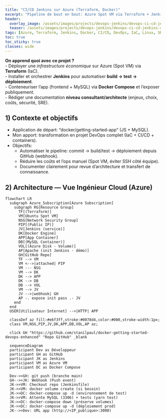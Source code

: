 ```yaml
---
title: "CI/CD Jenkins sur Azure (Terraform, Docker)"
excerpt: "Pipeline de bout en bout: Azure Spot VM via Terraform + Jenkins + Docker Compose. Build, tests et déploiement d'une app conteneurisée."
header:
  overlay_image: /assets/images/projects/devops-jenkins/devops-ci-cd-jenkins-azure-terraform_hero.png
  teaser: /assets/images/projects/devops-jenkins/devops-ci-cd-jenkins-azure-terraform_teaser.png
tags: [Azure, Terraform, Jenkins, Docker, CI/CD, DevOps, IaC, Linux, SRE]
toc: true
toc_sticky: true
classes: wide
---
```


<script type="module">
  import mermaid from "https://cdn.jsdelivr.net/npm/mermaid@10/dist/mermaid.esm.min.mjs";
  mermaid.initialize({ startOnLoad: true, theme: "neutral" });
</script>

<div class="notice--info">
<strong>On apprend quoi avec ce projet ?</strong><br/>
- Déployer une <em>infrastructure économique</em> sur Azure (Spot VM) via <strong>Terraform</strong> (IaC).<br/>
- Installer et orchestrer <strong>Jenkins</strong> pour automatiser <strong>build → test → déploiement</strong>.<br/>
- Conteneuriser l’app (frontend + MySQL) via <strong>Docker Compose</strong> et l’exposer publiquement.<br/>
- Rédiger une documentation <strong>niveau consultant/architecte</strong> (enjeux, choix, coûts, sécurité, SRE).
</div>

## 1) Contexte et objectifs
- Application de départ: “docker/getting-started-app” (JS + MySQL).
- Mon apport: transformation en projet DevOps complet (IaC + CI/CD + containers).
- Objectifs:
  - Automatiser le pipeline: commit → build/test → déploiement depuis GitHub (webhook).
  - Réduire les coûts et l’ops manuel (Spot VM, éviter SSH côté équipe).
  - Documenter clairement pour revue d’architecture et transfert de connaissance.

## 2) Architecture — Vue Ingénieur Cloud (Azure)
```mermaid
flowchart LR
  subgraph Azure_Subscription[Azure Subscription]
    subgraph RG[Resource Group]
      TF[(Terraform)]
      VM[Ubuntu Spot VM]
      NSG[Network Security Group]
      PIP[(Public IP)]
      JV[Jenkins (service)]
      DK[Docker Engine]
      APP[App Container]
      DB[(MySQL Container)]
      VOL[(Azure Disk - Volume)]
      AP[Apache (init Jenkins - démo)]
      GH[GitHub Repo]
      TF --> VM
      VM <-->|attached| PIP
      VM --- NSG
      VM --> DK
      DK --> APP
      DK --> DB
      DB --> VOL
      VM --> JV
      JV -->|webhook| GH
      AP -. expose init pass .- JV
    end
  end
  USER[Utilisateur Internet] -->|HTTP| APP

  classDef az fill:#e6f3ff,stroke:#0078d4,color:#000,stroke-width:1px;
  class VM,NSG,PIP,JV,DK,APP,DB,VOL,AP az;

  click GH "https://github.com/stanilpaul/docker-getting-started-devops-enhanced" "Repo GitHub" _blank

  sequenceDiagram
  participant Dev as Développeur
  participant GH as GitHub
  participant JK as Jenkins
  participant VM as Azure VM
  participant DC as Docker Compose

  Dev->>GH: git push (branche main)
  GH-->>JK: Webhook (Push event)
  JK->>VM: Checkout repo (Jenkinsfile)
  JK->>VM: docker volume create (si besoin)
  JK->>DC: docker-compose up -d (environnement de test)
  JK->>VM: Attente MySQL (3306) + tests (yarn test)
  JK->>DC: docker-compose down (préserve volumes)
  JK->>DC: docker-compose up -d (déploiement prod)
  JK-->>Dev: URL app (http://<IP_publique>:3000)